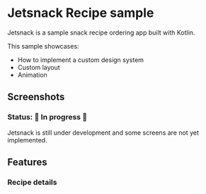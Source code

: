 # Jetsnack Recipe sample

Jetsnack is a sample snack recipe ordering app built with Kotlin.

This sample showcases:

* How to implement a custom design system
* Custom layout
* Animation

## Screenshots



### Status: 🚧 In progress 🚧

Jetsnack is still under development and some screens are not yet implemented.

## Features

### Recipe details
